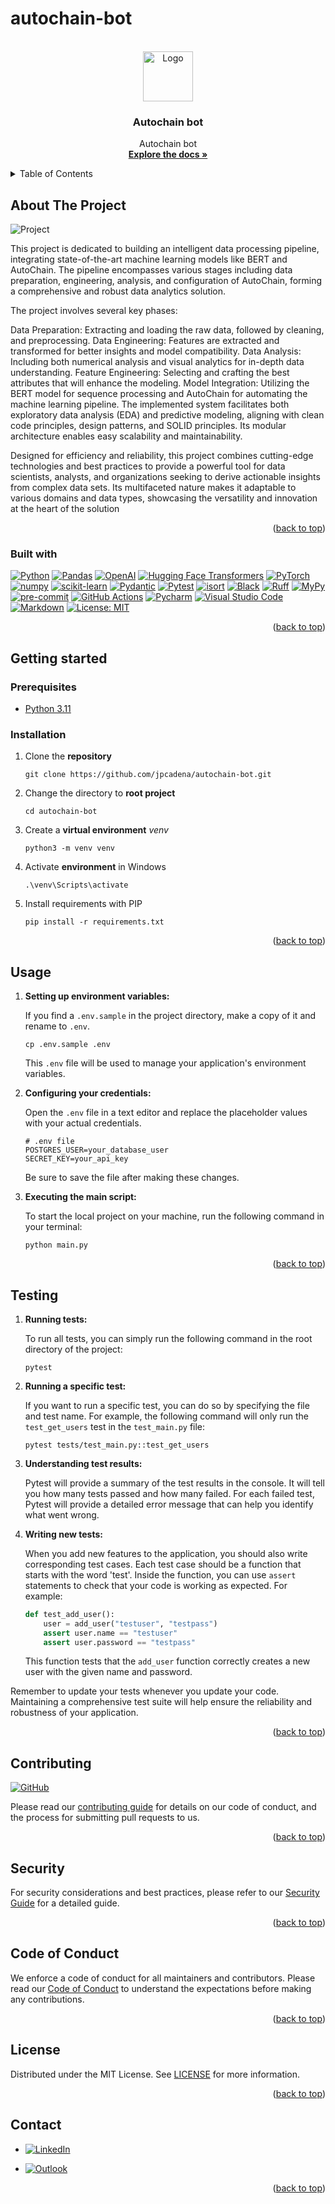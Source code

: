 # autochain-bot

<!-- Improved compatibility of back to top link: See: https://github.com/othneildrew/Best-README-Template/pull/73 -->
<a name="readme-top"></a>

<!-- PROJECT SHIELDS -->
<!--
*** Markdown "reference style" links for readability.
*** Reference links are enclosed in brackets [ ] instead of parentheses ( ).
-->


<!-- PROJECT LOGO -->
<br />
<div align="center">
  <a href="https://github.com/othneildrew/Best-README-Template">
    <img src="assets/static/images/logo.png" alt="Logo" width="80" height="80">
  </a>

<h3 align="center">Autochain bot</h3>

  <p align="center">
    Autochain bot
    <br />
    <a href="https://github.com/jpcadena/autochain-bot"><strong>Explore the docs »</strong></a>
    <br />
  </p>
</div>


<!-- TABLE OF CONTENTS -->
<details>
  <summary>Table of Contents</summary>
  <ol>
    <li>
      <a href="#about-the-project">About The Project</a>
      <ul>
        <li><a href="#built-with">Built With</a></li>
      </ul>
    </li>
    <li>
      <a href="#getting-started">Getting Started</a>
      <ul>
        <li><a href="#prerequisites">Prerequisites</a></li>
        <li><a href="#installation">Installation</a></li>
      </ul>
    </li>
    <li><a href="#usage">Usage</a></li>
    <li><a href="#testing">Testing</a></li>
    <li><a href="#contributing">Contributing</a></li>
    <li><a href="#security">Security</a></li>
    <li><a href="#code-of-conduct">Code of Conduct</a></li>
    <li><a href="#license">License</a></li>
    <li><a href="#contact">Contact</a></li>
  </ol>
</details>



<!-- ABOUT THE PROJECT -->

## About The Project

![Project][project-screenshot]

This project is dedicated to building an intelligent data processing pipeline,
integrating state-of-the-art machine learning models like BERT and AutoChain.
The pipeline encompasses various stages including data preparation, engineering,
analysis, and configuration of AutoChain, forming a comprehensive and robust
data analytics solution.

The project involves several key phases:

Data Preparation: Extracting and loading the raw data, followed by cleaning, and
preprocessing.
Data Engineering: Features are extracted and transformed for better insights and
model compatibility.
Data Analysis: Including both numerical analysis and visual analytics for
in-depth data understanding.
Feature Engineering: Selecting and crafting the best attributes that will
enhance the modeling.
Model Integration: Utilizing the BERT model for sequence processing and
AutoChain for automating the machine learning pipeline.
The implemented system facilitates both exploratory data analysis (EDA) and
predictive modeling, aligning with clean code principles, design patterns, and
SOLID principles. Its modular architecture enables easy scalability and
maintainability.

Designed for efficiency and reliability, this project combines cutting-edge
technologies and best practices to provide a powerful tool for data scientists,
analysts, and organizations seeking to derive actionable insights from complex
data sets. Its multifaceted nature makes it adaptable to various domains and
data types, showcasing the versatility and innovation at the heart of the
solution

<p align="right">(<a href="#readme-top">back to top</a>)</p>

### Built with

[![Python][python-shield]][python-url] [![Pandas][pandas-shield]][pandas-url] [![OpenAI][openai-shield]][openai-url] [![Hugging Face Transformers][transformers-shield]][transformers-url] [![PyTorch][pytorch-shield]][pytorch-url] [![numpy][numpy-shield]][numpy-url] [![scikit-learn][scikit-learn-shield]][scikit-learn-url] [![Pydantic][pydantic-shield]][pydantic-url] [![Pytest][pytest-shield]][pytest-url] [![isort][isort-shield]][isort-url] [![Black][black-shield]][black-url] [![Ruff][ruff-shield]][ruff-url] [![MyPy][mypy-shield]][mypy-url][![pre-commit][pre-commit-shield]][pre-commit-url] [![GitHub Actions][github-actions-shield]][github-actions-url] [![Pycharm][pycharm-shield]][pycharm-url] [![Visual Studio Code][visual-studio-code-shield]][visual-studio-code-url] [![Markdown][markdown-shield]][markdown-url] [![License: MIT][license-shield]][license-url]


<p align="right">(<a href="#readme-top">back to top</a>)</p>


<!-- GETTING STARTED -->

## Getting started

### Prerequisites

* [Python 3.11][python-url]

### Installation

1. Clone the **repository**
    ```
    git clone https://github.com/jpcadena/autochain-bot.git
    ```
2. Change the directory to **root project**
    ```
    cd autochain-bot
    ```
3. Create a **virtual environment** *venv*
    ```
    python3 -m venv venv
    ```
4. Activate **environment** in Windows
    ```
    .\venv\Scripts\activate
    ```
5. Install requirements with PIP
    ```
    pip install -r requirements.txt
    ```

<p align="right">(<a href="#readme-top">back to top</a>)</p>



<!-- USAGE EXAMPLES -->

## Usage

1. **Setting up environment variables:**

   If you find a `.env.sample` in the project directory, make a copy of it and
   rename to `.env`.

   ```
   cp .env.sample .env
   ```

   This `.env` file will be used to manage your application's environment
   variables.

2. **Configuring your credentials:**

   Open the `.env` file in a text editor and replace the placeholder values with
   your actual credentials.

   ```
   # .env file
   POSTGRES_USER=your_database_user
   SECRET_KEY=your_api_key
   ```

   Be sure to save the file after making these changes.

3. **Executing the main script:**

   To start the local project on your machine, run the following command in
   your terminal:

   ```
   python main.py
   ```

<p align="right">(<a href="#readme-top">back to top</a>)</p>


<!-- TESTING -->

## Testing

1. **Running tests:**

   To run all tests, you can simply run the following command in the root
   directory of the project:

   ```
   pytest
   ```

2. **Running a specific test:**

   If you want to run a specific test, you can do so by specifying the file and
   test name. For example, the following command will only run
   the `test_get_users` test in the `test_main.py` file:

   ```
   pytest tests/test_main.py::test_get_users
   ```

3. **Understanding test results:**

   Pytest will provide a summary of the test results in the console. It will
   tell you how many tests passed and how many failed. For each failed test,
   Pytest will provide a detailed error message that can help you identify what
   went wrong.

4. **Writing new tests:**

   When you add new features to the application, you should also write
   corresponding test cases. Each test case should be a function that starts
   with the word 'test'. Inside the function, you can use `assert` statements to
   check that your code is working as expected. For example:

   ```python
   def test_add_user():
       user = add_user("testuser", "testpass")
       assert user.name == "testuser"
       assert user.password == "testpass"
   ```

   This function tests that the `add_user` function correctly creates a new user
   with the given name and password.

Remember to update your tests whenever you update your code. Maintaining a
comprehensive test suite will help ensure the reliability and robustness of your
application.

<p align="right">(<a href="#readme-top">back to top</a>)</p>


<!-- CONTRIBUTING -->

## Contributing

[![GitHub][github-shield]][github-url]

Please read our [contributing guide](CONTRIBUTING.md) for details on our code of
conduct, and the process for submitting pull requests to us.

<p align="right">(<a href="#readme-top">back to top</a>)</p>

## Security

For security considerations and best practices, please refer to
our [Security Guide](SECURITY.md) for a detailed guide.

<p align="right">(<a href="#readme-top">back to top</a>)</p>


<!-- CODE_OF_CONDUCT -->

## Code of Conduct

We enforce a code of conduct for all maintainers and contributors. Please read
our [Code of Conduct](CODE_OF_CONDUCT.md) to understand the expectations before
making any contributions.

<p align="right">(<a href="#readme-top">back to top</a>)</p>


<!-- LICENSE -->

## License

Distributed under the MIT License. See [LICENSE](LICENSE) for more information.

<p align="right">(<a href="#readme-top">back to top</a>)</p>


<!-- CONTACT -->

## Contact

- [![LinkedIn][linkedin-shield]][linkedin-url]

- [![Outlook][outlook-shield]](mailto:jpcadena@espol.edu.ec?subject=[GitHub]autochain-bot)

<p align="right">(<a href="#readme-top">back to top</a>)</p>



<!-- MARKDOWN LINKS & IMAGES -->
<!-- https://www.markdownguide.org/basic-syntax/#reference-style-links -->

[project-screenshot]: assets/static/images/project.png

[//]: # "Shields"

[linkedin-shield]: https://img.shields.io/badge/linkedin-%230077B5.svg?style=for-the-badge&logo=linkedin&logoColor=white

[outlook-shield]: https://img.shields.io/badge/Microsoft_Outlook-0078D4?style=for-the-badge&logo=microsoft-outlook&logoColor=white

[python-shield]: https://img.shields.io/badge/python-3670A0?style=for-the-badge&logo=python&logoColor=ffdd54

[pydantic-shield]: https://img.shields.io/badge/Pydantic-FF43A1?style=for-the-badge&logo=pydantic&logoColor=white

[pycharm-shield]: https://img.shields.io/badge/PyCharm-21D789?style=for-the-badge&logo=pycharm&logoColor=white

[markdown-shield]: https://img.shields.io/badge/Markdown-000000?style=for-the-badge&logo=markdown&logoColor=white

[github-shield]: https://img.shields.io/badge/github-%23121011.svg?style=for-the-badge&logo=github&logoColor=white

[ruff-shield]: https://img.shields.io/endpoint?url=https://raw.githubusercontent.com/charliermarsh/ruff/main/assets/badge/v1.json

[black-shield]: https://img.shields.io/badge/code%20style-black-000000.svg?style=for-the-badge&logo=appveyor

[mypy-shield]: https://img.shields.io/badge/mypy-checked-2A6DB2.svg?style=for-the-badge&logo=appveyor

[pytest-shield]: https://img.shields.io/badge/Pytest-0A9EDC?style=for-the-badge&logo=pytest&logoColor=white

[visual-studio-code-shield]: https://img.shields.io/badge/Visual_Studio_Code-007ACC?style=for-the-badge&logo=visual-studio-code&logoColor=white

[poetry-shield]: https://img.shields.io/endpoint?url=https://raw.githubusercontent.com/python-poetry/website/main/static/badge/v0.json

[isort-shield]: https://img.shields.io/badge/%20imports-isort-%231674b1?style=flat&labelColor=ef8336

[github-actions-shield]: https://img.shields.io/badge/github%20actions-%232671E5.svg?style=for-the-badge&logo=githubactions&logoColor=white

[pre-commit-shield]: https://img.shields.io/badge/pre--commit-F7B93E?style=for-the-badge&logo=pre-commit&logoColor=white

[license-shield]: https://img.shields.io/badge/License-MIT-yellow.svg

[pandas-shield]: https://img.shields.io/badge/pandas-%23150458.svg?style=for-the-badge&logo=pandas&logoColor=white

[numpy-shield]: https://img.shields.io/badge/numpy-%23013243.svg?style=for-the-badge&logo=numpy&logoColor=white

[scikit-Learn-shield]: https://img.shields.io/badge/scikit--learn-%23F7931E.svg?style=for-the-badge&logo=scikit-learn&logoColor=white

[openai-shield]: https://img.shields.io/badge/OpenAI-ChatGPT-blue

[transformers-shield]: https://img.shields.io/badge/Hugging%20Face-Transformers-brightgreen

[pytorch-shield]: https://img.shields.io/badge/PyTorch-red

[//]: # "URL"

[linkedin-url]: https://linkedin.com/in/juanpablocadenaaguilar

[python-url]: https://docs.python.org/3.11/

[python-url]: https://www.python.org/

[pydantic-url]: https://docs.pydantic.dev

[pycharm-url]: https://www.jetbrains.com/pycharm/

[markdown-url]: https://daringfireball.net/projects/markdown/

[github-url]: https://github.com/jpcadena/autochain-bot

[ruff-url]: https://beta.ruff.rs/docs/

[black-url]: https://github.com/psf/black

[mypy-url]: http://mypy-lang.org/

[pytest-url]: https://docs.pytest.org/en/7.2.x/

[visual-studio-code-url]: https://code.visualstudio.com/

[poetry-url]: https://python-poetry.org/

[isort-url]: https://pycqa.github.io/isort/

[github-actions-url]: https://github.com/features/actions

[pre-commit-url]: https://pre-commit.com/

[license-url]: https://opensource.org/licenses/MIT

[pandas-url]: https://pandas.pydata.org/docs/

[numpy-url]: https://numpy.org/

[scikit-learn-url]: https://scikit-learn.org/stable/

[openai-url]: https://www.openai.com/

[transformers-url]: https://huggingface.co/transformers/

[pytorch-url]: https://pytorch.org/
